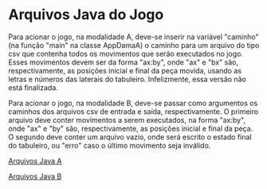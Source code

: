 # Arquivos Java do Jogo

Para acionar o jogo, na modalidade A, deve-se inserir na variável "caminho" (na função "main" na classe AppDamaA) o caminho para um arquivo do tipo csv que contenha todos os movimentos que serão executados no jogo. Esses movimentos devem ser da forma "ax:by", onde "ax" e "bx" são, respectivamente, as posições inicial e final da peça movida, usando as letras e números das laterais do tabuleiro. Infelizmente, essa versão não está finalizada.

Para acionar o jogo, na modalidade B, deve-se passar como argumentos os caminhos dos arquivos csv de entrada e saída, respectivamente. O primeiro arquivo deve conter movimentos a serem executados, na forma "ax:by", onde "ax" e "by" são, respectivamente, as posições inicial e final da peça. O segundo deve conter um arquivo vazio, onde será escrito o estado final do tabuleiro, ou "erro" caso o último movimento seja inválido.

[Arquivos Java A](src/mc322/lab05a)

[Arquivos Java B](src/mc322/lab05b)
